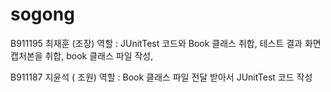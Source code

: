 # sogong


B911195 최재훈 (조장)
역할 : JUnitTest 코드와 Book 클래스 취합, 테스트 결과 화면 캡처본을 취합,
      book 클래스 파일 작성,

B911187 지윤석 ( 조원)
역할 : Book 클래스 파일 전달 받아서 JUnitTest 코드 작성
